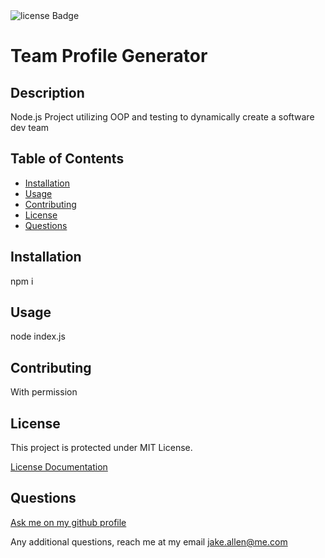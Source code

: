 <img src="https://img.shields.io/badge/License-MIT-green" alt="license Badge" />
  
  
  # Team Profile Generator
  ## Description
  Node.js Project utilizing OOP and testing to dynamically create a software dev team
  
  ## Table of Contents
  - [Installation](#installation)
  - [Usage](#usage)
  - [Contributing](#contributing)
  - [License](#license)
  - [Questions](#questions)
  ## Installation
  npm i
  ## Usage
  node index.js
      
  ## Contributing
  With permission
  ## License
  This project is protected under MIT License.

[License Documentation](https://opensource.org/licenses/MIT)
  ## Questions
  [Ask me on my github profile](http://www.github.com/tallen1985)
  
  Any additional questions, reach me at my email jake.allen@me.com
  
